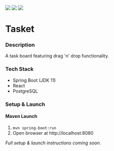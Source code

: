 ![](https://github.com/Lylio/image-repo/blob/master/logos/spring-boot.png?raw=true)
![](https://github.com/Lylio/image-repo/blob/master/logos/react.png?raw=true)
![](https://github.com/Lylio/image-repo/blob/master/logos/postgres.png?raw=true)

# Tasket

### Description
A task board featuring drag 'n' drop functionality.

### Tech Stack
- Spring Boot (JDK 11)
- React
- PostgreSQL

### Setup & Launch

#### Maven Launch
1. `mvn spring-boot:run`
2. Open browser at http://localhost:8080

_Full setup & launch instructions coming soon._


